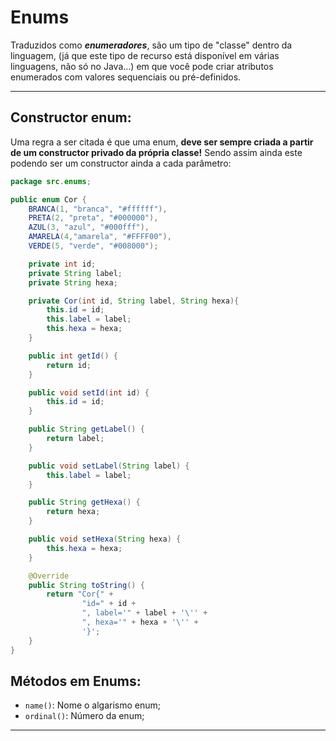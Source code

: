 # Enums

Traduzidos como ***enumeradores***, são um tipo de
"classe" dentro da linguagem, (já que este tipo de
recurso está disponível em várias linguagens, não só
no Java...) em que você pode criar atributos enumerados com
valores sequenciais ou pré-definidos.

---

## Constructor enum:

Uma regra a ser citada é que uma enum, **deve ser sempre criada a partir de 
um constructor privado da própria classe!** Sendo assim ainda este podendo
ser um constructor ainda a cada parâmetro:

```java
package src.enums;

public enum Cor {
    BRANCA(1, "branca", "#ffffff"),
    PRETA(2, "preta", "#000000"),
    AZUL(3, "azul", "#000fff"),
    AMARELA(4,"amarela", "#FFFF00"),
    VERDE(5, "verde", "#008000");

    private int id;
    private String label;
    private String hexa;

    private Cor(int id, String label, String hexa){
        this.id = id;
        this.label = label;
        this.hexa = hexa;
    }

    public int getId() {
        return id;
    }

    public void setId(int id) {
        this.id = id;
    }

    public String getLabel() {
        return label;
    }

    public void setLabel(String label) {
        this.label = label;
    }

    public String getHexa() {
        return hexa;
    }

    public void setHexa(String hexa) {
        this.hexa = hexa;
    }

    @Override
    public String toString() {
        return "Cor{" +
                "id=" + id +
                ", label='" + label + '\'' +
                ", hexa='" + hexa + '\'' +
                '}';
    }
}
```

## Métodos em Enums:

- ``name()``: Nome o algarismo enum;
- ``ordinal()``: Número da enum;

---